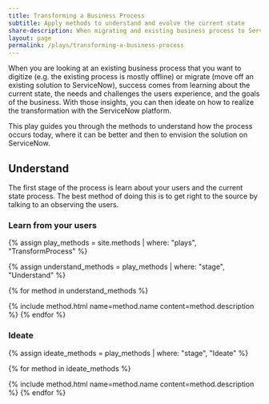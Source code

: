 ```yaml
---
title: Transforming a Business Process
subtitle: Apply methods to understand and evolve the current state
share-description: When migrating and existing business process to ServiceNow you can follow this play to drive understanding of the current state, ideate how to best leverage the platform to improve the efficiency and usability of the process and validate that the solution will resonate with users and stakeholders.
layout: page
permalink: /plays/transforming-a-business-process
---
```

When you are looking at an existing business process that you want to digitize (e.g. the existing process is mostly offline) or migrate (move off an existing solution to ServiceNow), success comes from learning about the current state, the needs and challenges the users experience, and the goals of the business. With those insights, you can then ideate on how to realize the transformation with the ServiceNow platform.

This play guides you through the methods to understand how the process occurs today, where it can be better and then to envision the solution on ServiceNow.


## Understand
The first stage of the process is learn about your users and the current state process. The best method of doing this is to get right to the source by talking to an observing the users.

### Learn from your users
<div class="method-group">
{% assign play_methods = site.methods | where: "plays", "TransformProcess" %}

{% assign understand_methods = play_methods | where: "stage", "Understand" %}

{% for method in understand_methods %}

{% include method.html name=method.name content=method.description %}
{% endfor %}
</div>

### Ideate
<div class="method-group">
{% assign ideate_methods = play_methods | where: "stage", "Ideate" %}

{% for method in ideate_methods %}

{% include method.html name=method.name content=method.description %}
{% endfor %}
</div>

